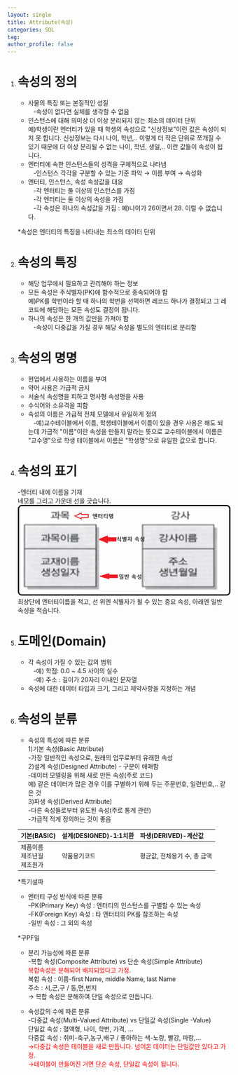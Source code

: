 ```yaml
---
layout: single
title: Attribute(속성)
categories: SQL
tag:
author_profile: false
---
```


1. # 속성의 정의
   - 사물의 특징 또는 본질적인 성질   
   &nbsp;&nbsp;&nbsp;-속성이 없다면 실체를 생각할 수 없음   
   - 인스턴스에 대해 의미상 더 이상 분리되지 않는 최소의 데이터 단위   
   예)학생이란 엔터티가 있을 때 학생의 속성으로 "신상정보"이런 값은 속성이 되지 못 합니다. 신상정보는 다시 나이, 학년,.. 이렇게 더 작은 단위로 쪼개질 수 있기 때문에 더 이상 분리될 수 없는 나이, 학년, 생일,.. 이란 값들이 속성이 됩니다.   
   - 엔터티에 속한 인스턴스들의 성격을 구체적으로 나타냄   
   &nbsp;&nbsp;&nbsp;-인스턴스 각각을 구분할 수 있는 기준 파악 → 이름 부여 → 속성화   
   - 엔터티, 인스턴스, 속성 속성값을 대응   
   &nbsp;&nbsp;&nbsp;-각 엔터티는 둘 이상의 인스턴스를 가짐   
   &nbsp;&nbsp;&nbsp;-각 엔터티는 둘 이상의 속성을 가짐   
   &nbsp;&nbsp;&nbsp;-각 속성은 하나의 속성값을 가짐 : 예)나이가 26이면서 28. 이럴 수 없습니다.   

   *속성은 엔터티의 특징을 나타내는 최소의 데이터 단위   

1. # 속성의 특징
   - 해당 업무에서 필요하고 관리해야 하는 정보  
   - 모든 속성은 주식별자(PK)에 함수적으로 종속되어야 함   
   예)PK를 학번이라 할 때 하나의 학번을 선택하면 레코드 하나가 결정되고 그 레코드에 해당하는 모든 속성도 결정이 됩니다.   
   - 하나의 속성은 한 개의 값만을 가져야 함   
   &nbsp;&nbsp;&nbsp;-속성이 다중값을 가질 경우 해당 속성을 별도의 엔터티로 분리함   

1. # 속성의 명명  
   - 현업에서 사용하는 이름을 부여   
   - 약어 사용은 가급적 금지   
   - 서술식 속성명을 피하고 명사형 속성명을 사용   
   - 수식어와 소유격을 피함   
   - 속성의 이름은 가급적 전체 모델에서 유일하게 정의   
   &nbsp;&nbsp;&nbsp;-예)교수테이블에서 이름, 학생테이블에서 이름이 있을 경우 사용은 해도 되는데 가급적 "이름"이란 속성을 만들지 말라는 뜻으로 교수테이블에서 이름은 "교수명"으로 학생 테이블에서 이름은 "학생명"으로 유일한 값으로 합니다.   

1. # 속성의 표기
   -엔터티 내에 이름을 기재   
   네모를 그리고 가운데 선을 긋습니다.   
   <img src="../../imgs/sql/attribute_notion.png" style="border:3px solid black;border-radius:9px;width:500px">   
   최상단에 엔터티이름을 적고, 선 위엔 식별자가 될 수 있는 중요 속성, 아래엔 일반 속성을 적습니다.   

1. # 도메인(Domain)
   - 각 속성이 가질 수 있는 값의 범위   
   &nbsp;&nbsp;&nbsp;-예) 학점: 0.0 ~ 4.5 사이의 실수   
   &nbsp;&nbsp;&nbsp;-예) 주소 : 길이가 20자리 이내인 문자열   
   - 속성에 대한 데이터 타입과 크기, 그리고 제약사항을 지정하는 개념   

1. # 속성의 분류

   - 속성의 특성에 따른 분류   
   1)기본 속성(Basic Attribute)   
   -가장 일반적인 속성으로, 원래의 업무로부터 유래한 속성   
   2)설계 속성(Designed Attribute) - 구분이 애매함   
   -데이터 모델링을 위해 새로 만든 속성(주로 코드)   
   예) 같은 데이터가 많은 경우 이를 구별하기 위해 두는 주문번호, 일련번호,.. 같은 것   
   3)파생 속성(Derived Attribute)   
   -다른 속성들로부터 유도된 속성(주로 통계 관련)   
   -가급적 적게 정의하는 것이 좋음   
   
   |기본(BASIC)|설계(DESIGNED)-1:1치환| 파생(DERIVED)-계산값|
   |----------|------------------|-----------------------|
   |제품이름<br>제조년월<br>제조원가<br>|약품용기코드|평균값, 전체용기 수, 총 금액|   

   *특기설파

   - 엔터티 구성 방식에 따른 분류   
   -PK(Primary Key) 속성 : 엔터티의 인스턴스를 구별할 수 있는 속성   
   -FK(Foreign Key) 속성 : 타 엔터티의 PK를 참조하는 속성   
   -일반 속성 : 그 외의 속성   

   *구PF일

   - 분리 가능성에 따른 분류   
   -복합 속성(Composite Attribute) vs 단순 속성(Simple Attribute)   
   <span style="color:red">복합속성은 분해되어 배치되었다고 가정.</span>   
   복합 속성 : 이름-first Name, middle Name, last Name   
   주소 : 시,군,구  / 동,면,번지   
   → 복합 속성은 분해하여 단일 속성으로 만듭니다.   
 
   - 속성값의 수에 따른 분류   
   -다중값 속성(Multi-Valued Attribute) vs 단일값 속성(Single -Value)   
   단일값 속성 : 혈액형, 나이, 학번, 가격, ...   
   다중값 속성 : 취미-축구,농구,배구 / 좋아하는 색-노랑, 빨강, 파랑,...   
   <span style="color:red">→다중값 속성은 테이블을 새로 만듭니다. 넘어온 데이터는 단일값만 있다고 가정.</span>   
   <span style="color:red">→테이블이 만들어진 거면 단순 속성, 단일값 속성이 됩니다.</span>   












